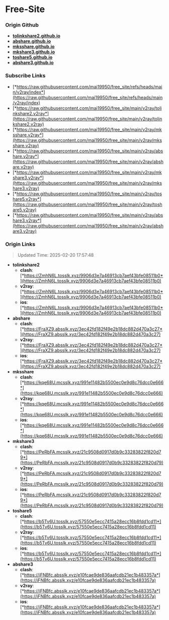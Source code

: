 # Free-Site

### Origin Github

- [**tolinkshare2.github.io**](https://github.com/tolinkshare2/tolinkshare2.github.io)
- [**abshare.github.io**](https://github.com/abshare/abshare.github.io)
- [**mksshare.github.io**](https://github.com/mksshare/mksshare.github.io)
- [**mkshare3.github.io**](https://github.com/mkshare3/mkshare3.github.io)
- [**toshare5.github.io**](https://github.com/toshare5/toshare5.github.io)
- [**abshare3.github.io**](https://github.com/abshare3/abshare3.github.io)

### Subscribe Links

- [*https://raw.githubusercontent.com/mai19950/free_site/refs/heads/main/v2ray/index*](https://raw.githubusercontent.com/mai19950/free_site/refs/heads/main/v2ray/index)
- [*https://raw.githubusercontent.com/mai19950/free_site/main/v2ray/tolinkshare2.v2ray*](https://raw.githubusercontent.com/mai19950/free_site/main/v2ray/tolinkshare2.v2ray)
- [*https://raw.githubusercontent.com/mai19950/free_site/main/v2ray/mksshare.v2ray*](https://raw.githubusercontent.com/mai19950/free_site/main/v2ray/mksshare.v2ray)
- [*https://raw.githubusercontent.com/mai19950/free_site/main/v2ray/abshare.v2ray*](https://raw.githubusercontent.com/mai19950/free_site/main/v2ray/abshare.v2ray)
- [*https://raw.githubusercontent.com/mai19950/free_site/main/v2ray/mkshare3.v2ray*](https://raw.githubusercontent.com/mai19950/free_site/main/v2ray/mkshare3.v2ray)
- [*https://raw.githubusercontent.com/mai19950/free_site/main/v2ray/toshare5.v2ray*](https://raw.githubusercontent.com/mai19950/free_site/main/v2ray/toshare5.v2ray)
- [*https://raw.githubusercontent.com/mai19950/free_site/main/v2ray/abshare3.v2ray*](https://raw.githubusercontent.com/mai19950/free_site/main/v2ray/abshare3.v2ray)

### Origin Links

> Updated Time: 2025-02-20 17:57:48

- **tolinkshare2**
  - **clash**: [*https://ZmhN6L.tosslk.xyz/9906d3e7a46913cb7aef43bfe08511b0*](https://ZmhN6L.tosslk.xyz/9906d3e7a46913cb7aef43bfe08511b0)
  - **v2ray**: [*https://ZmhN6L.tosslk.xyz/9906d3e7a46913cb7aef43bfe08511b0*](https://ZmhN6L.tosslk.xyz/9906d3e7a46913cb7aef43bfe08511b0)
  - **ios**: [*https://ZmhN6L.tosslk.xyz/9906d3e7a46913cb7aef43bfe08511b0*](https://ZmhN6L.tosslk.xyz/9906d3e7a46913cb7aef43bfe08511b0)
- **abshare**
  - **clash**: [*https://FraXZ9.absslk.xyz/3ec42fd182f49e2b18dc882d470a3c27*](https://FraXZ9.absslk.xyz/3ec42fd182f49e2b18dc882d470a3c27)
  - **v2ray**: [*https://FraXZ9.absslk.xyz/3ec42fd182f49e2b18dc882d470a3c27*](https://FraXZ9.absslk.xyz/3ec42fd182f49e2b18dc882d470a3c27)
  - **ios**: [*https://FraXZ9.absslk.xyz/3ec42fd182f49e2b18dc882d470a3c27*](https://FraXZ9.absslk.xyz/3ec42fd182f49e2b18dc882d470a3c27)
- **mksshare**
  - **clash**: [*https://kqe68U.mcsslk.xyz/991e11482b5500ec0e9d8c76dcc0e666*](https://kqe68U.mcsslk.xyz/991e11482b5500ec0e9d8c76dcc0e666)
  - **v2ray**: [*https://kqe68U.mcsslk.xyz/991e11482b5500ec0e9d8c76dcc0e666*](https://kqe68U.mcsslk.xyz/991e11482b5500ec0e9d8c76dcc0e666)
  - **ios**: [*https://kqe68U.mcsslk.xyz/991e11482b5500ec0e9d8c76dcc0e666*](https://kqe68U.mcsslk.xyz/991e11482b5500ec0e9d8c76dcc0e666)
- **mkshare3**
  - **clash**: [*https://PeRbFA.mcsslk.xyz/21c9508d0917d0b9c33283822f820d79*](https://PeRbFA.mcsslk.xyz/21c9508d0917d0b9c33283822f820d79)
  - **v2ray**: [*https://PeRbFA.mcsslk.xyz/21c9508d0917d0b9c33283822f820d79*](https://PeRbFA.mcsslk.xyz/21c9508d0917d0b9c33283822f820d79)
  - **ios**: [*https://PeRbFA.mcsslk.xyz/21c9508d0917d0b9c33283822f820d79*](https://PeRbFA.mcsslk.xyz/21c9508d0917d0b9c33283822f820d79)
- **toshare5**
  - **clash**: [*https://b5Tv6U.tosslk.xyz/57550e5ecc7415a28ecc16b8fdd1cd11*](https://b5Tv6U.tosslk.xyz/57550e5ecc7415a28ecc16b8fdd1cd11)
  - **v2ray**: [*https://b5Tv6U.tosslk.xyz/57550e5ecc7415a28ecc16b8fdd1cd11*](https://b5Tv6U.tosslk.xyz/57550e5ecc7415a28ecc16b8fdd1cd11)
  - **ios**: [*https://b5Tv6U.tosslk.xyz/57550e5ecc7415a28ecc16b8fdd1cd11*](https://b5Tv6U.tosslk.xyz/57550e5ecc7415a28ecc16b8fdd1cd11)
- **abshare3**
  - **clash**: [*https://iFNBfc.absslk.xyz/e10fcae9de836aafcdb21ec1b483357a*](https://iFNBfc.absslk.xyz/e10fcae9de836aafcdb21ec1b483357a)
  - **v2ray**: [*https://iFNBfc.absslk.xyz/e10fcae9de836aafcdb21ec1b483357a*](https://iFNBfc.absslk.xyz/e10fcae9de836aafcdb21ec1b483357a)
  - **ios**: [*https://iFNBfc.absslk.xyz/e10fcae9de836aafcdb21ec1b483357a*](https://iFNBfc.absslk.xyz/e10fcae9de836aafcdb21ec1b483357a)
